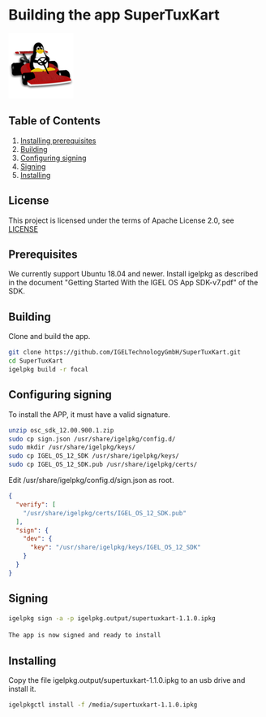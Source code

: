 # Building the app SuperTuxKart

![SuperTuxKart](data/app.png)

## Table of Contents
1. [Installing prerequisites](#installing-prerequisites)
2. [Building](#building)
3. [Configuring signing](#configuring-signing)
4. [Signing](#signing)
5. [Installing](#installing)


## License

This project is licensed under the terms of Apache License 2.0, see [LICENSE](LICENSE)

## Prerequisites

We currently support Ubuntu 18.04 and newer. Install igelpkg as described in the document "Getting Started With the IGEL OS App SDK-v7.pdf" of the SDK.

## Building

Clone and build the app.
```bash
git clone https://github.com/IGELTechnologyGmbH/SuperTuxKart.git
cd SuperTuxKart
igelpkg build -r focal
```


## Configuring signing

To install the APP, it must have a valid signature.

```bash
unzip osc_sdk_12.00.900.1.zip
sudo cp sign.json /usr/share/igelpkg/config.d/
sudo mkdir /usr/share/igelpkg/keys/
sudo cp IGEL_OS_12_SDK /usr/share/igelpkg/keys/
sudo cp IGEL_OS_12_SDK.pub /usr/share/igelpkg/certs/
```

Edit /usr/share/igelpkg/config.d/sign.json as root.

```json
{
  "verify": [
    "/usr/share/igelpkg/certs/IGEL_OS_12_SDK.pub"
  ],
  "sign": {
    "dev": {
      "key": "/usr/share/igelpkg/keys/IGEL_OS_12_SDK"
    }
  }
}
```

## Signing

```bash
igelpkg sign -a -p igelpkg.output/supertuxkart-1.1.0.ipkg

The app is now signed and ready to install
```

## Installing

Copy the file igelpkg.output/supertuxkart-1.1.0.ipkg to an usb drive and install it.
```bash
igelpkgctl install -f /media/supertuxkart-1.1.0.ipkg
```
